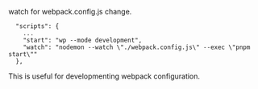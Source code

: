 watch for webpack.config.js change.



```
  "scripts": {
    ...
    "start": "wp --mode development",
    "watch": "nodemon --watch \"./webpack.config.js\" --exec \"pnpm start\""
  },
```

This is useful for developmenting webpack configuration.




